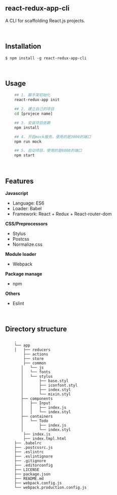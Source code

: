 ## react-redux-app-cli

A CLI for scaffolding React.js projects.

<br />

## Installation

`$ npm install -g react-redux-app-cli`

<br />

## Usage

```bash
    ## 1. 脚手架初始化
    react-redux-app init

    ## 2. 建立自己的项目
    cd [projece name]

    ## 3. 安装项目依赖
    npm install

    ## 4. 开启mock服务，使用的是3000的端口
    npm run mock

    ## 5. 启动项目，使用的是8000的端口
    npm start
```


<br />

## Features

**Javascript**
- Language: ES6
- Loader: Babel
- Framework: React + Redux + React-router-dom

**CSS/Preprocessors**
- Stylus
- Postcss
- Normalize.css

**Module loader**
- Webpack

**Package manage**
- npm

**Others**
- Eslint

<br />

## Directory structure

```
    .
    └── app
    │   ├── reducers
        ├── actions
        ├── store
        ├── common
       │   └── js
       │   └── fonts
       │   └── stylus
       │       ├── base.styl
       │       ├── iconfont.styl
       │       ├── index.styl
       │       └── mixin.styl
       ├── components
       │   ├── Input
       │   │   ├── index.js
       │   │   └── index.styl
       ├── containers
       │   └── Todo
       │       ├── index.js
       │       └── index.styl
        ├── index.js
        ├── index.tmpl.html
    ├── .babelrc
    ├── .postcssrc.js
    ├── .eslintrc
    ├── .eslintignore
    ├── .gitignore
    ├── .editorconfig
    ├── LICENSE
    ├── package.json
    ├── README.md
    ├── webpack.config.js
    └── webpack.production.config.js
```
